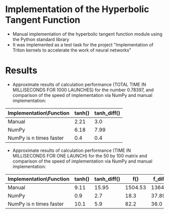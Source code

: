 # Implementation of the Hyperbolic Tangent Function
- Manual implementation of the hyperbolic tangent function module using the Python standard library
- It was implemented as a test task for the project "Implementation of Triton kernels to accelerate the work of neural networks"

# Results
- Approximate results of calculation performance (TOTAL TIME IN MILLISECONDS FOR 1000 LAUNCHES) for the number 0.78397, and comparison of the speed of implementation via NumPy and manual implementation: 

| Implementation\Function | tanh() | tanh_diff() |
| ----------------------- | ------ |-------------|
|          Manual         |  2.21  | 3.0         |
|          NumPy          |  6.18  | 7.99        |
| NumPy is n times faster |  0.4   | 0.4         |

- Approximate results of calculation performance (TIME IN MILLISECONDS FOR ONE LAUNCH) for the 50 by 100 matrix and comparison of the speed of implementation via NumPy and manual implementation:

| Implementation\Function | tanh() | tanh_diff() |   f()   | f_diff() |
| ----------------------- | ------ | ----------- | ------- |----------|
|          Manual         |  9.11  |    15.95    | 1504.53 | 1364.45  |
|          NumPy          |  0.9   |     2.7     |   18.3  | 37.89    |
| NumPy is n times faster |  10.1  |     5.9     |   82.2  | 36.0     |
